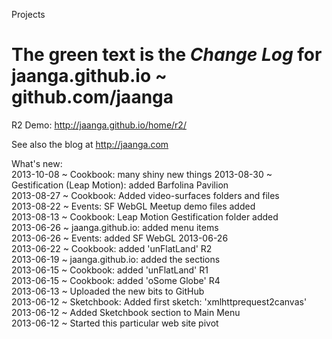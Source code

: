 Projects




The green text is the *Change Log* for
jaanga.github.io ~ github.com/jaanga
=================================================

R2 Demo: <http://jaanga.github.io/home/r2/>

See also the blog at http://jaanga.com  

What's new:  
2013-10-08 ~ Cookbook: many shiny new things
2013-08-30 ~ Gestification (Leap Motion): added Barfolina Pavilion  
2013-08-27 ~ Cookbook: Added video-surfaces folders and files  
2013-08-22 ~ Events: SF WebGL Meetup demo files added  
2013-08-13 ~ Cookbook: Leap Motion Gestification folder added  
2013-06-26 ~ jaanga.github.io: added menu items  
2013-06-26 ~ Events: added SF WebGL 2013-06-26  
2013-06-22 ~ Cookbook: added 'unFlatLand' R2  
2013-06-19 ~ jaanga.github.io: added the sections  
2013-06-15 ~ Cookbook: added 'unFlatLand' R1  
2013-06-15 ~ Cookbook: added 'oSome Globe' R4  
2013-06-13 ~ Uploaded the new bits to GitHub  
2013-06-12 ~ Sketchbook: Added first sketch: 'xmlhttprequest2canvas'  
2013-06-12 ~ Added Sketchbook section to Main Menu  
2013-06-12 ~ Started this particular web site pivot  

